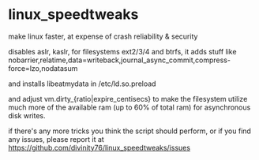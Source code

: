 # linux_speedtweaks
make linux faster, at expense of crash reliability &amp; security

disables aslr, kaslr, for filesystems ext2/3/4 and btrfs, it adds stuff like nobarrier,relatime,data=writeback,journal_async_commit,compress-force=lzo,nodatasum

and installs libeatmydata in /etc/ld.so.preload

and adjust vm.dirty_{ratio|expire_centisecs} to make the filesystem utilize much more of the available ram (up to 60% of total ram) for asynchronous disk writes.

if there's any more tricks you think the script should perform, or if you find any issues, please report it at https://github.com/divinity76/linux_speedtweaks/issues
